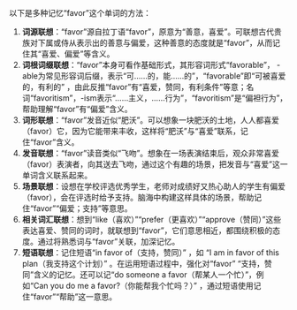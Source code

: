 以下是多种记忆“favor”这个单词的方法：
1. **词源联想**：“favor”源自拉丁语“favor”，原意为“善意，喜爱”。可联想古代贵族对下属或侍从表示出的善意与偏爱，这种善意的态度就是“favor”，从而记住其“喜爱、偏爱”等含义。 
2. **词根词缀联想**：“favor”本身可看作基础形式，其形容词形式“favorable”， -able为常见形容词后缀，表示“可……的，能……的”，“favorable”即“可被喜爱的，有利的” ，由此反推“favor”有“喜爱，赞同，有利条件”等意；名词“favoritism”，-ism表示“……主义，……行为”，“favoritism”是“偏袒行为”，帮助理解“favor”有“偏爱”含义。
3. **词形联想**：“favor”发音近似“肥沃”。可以想象一块肥沃的土地，人人都喜爱（favor）它，因为它能带来丰收，这样将“肥沃”与“喜爱”联系，记住“favor”含义。 
4. **发音联想**：“favor”读音类似“飞吻”。想象在一场表演结束后，观众非常喜爱（favor）表演者，向其送去飞吻，通过这个有趣的场景，把发音与“喜爱”这一单词含义联系起来。
5. **场景联想**：设想在学校评选优秀学生，老师对成绩好又热心助人的学生有偏爱（favor），会在评选时给予支持。脑海中构建这样具体的场景，帮助记住“favor”“偏爱；支持”等意思。 
6. **相关词汇联想**：想到“like（喜欢）”“prefer（更喜欢）”“approve（赞同）”这些表达喜爱、赞同的词时，就联想到“favor”，它们意思相近，都围绕积极的态度。通过将熟悉词与“favor”关联，加深记忆。 
7. **短语联想**：记住短语“in favor of（支持，赞同）” ，如 “I am in favor of this plan（我支持这个计划）” 。在运用短语过程中，强化对“favor” “支持，赞同”含义的记忆。还可以记“do someone a favor（帮某人一个忙）”，例如“Can you do me a favor?（你能帮我个忙吗？）” ，通过短语使用记住“favor”“帮助”这一意思。 